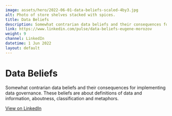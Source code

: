 ```yaml
---
image: assets/hero/2022-06-01-data-beliefs-scaled-4by3.jpg
alt: Photo of store shelves stacked with spices.
title: Data Beliefs
description: Somewhat contrarian data beliefs and their consequences for implementing data governance. These beliefs are about definitions of data and information, aboutness, classification and metaphors.
link: https://www.linkedin.com/pulse/data-beliefs-eugene-morozov
weight: 9
channel: LinkedIn
datetime: 1 Jun 2022
layout: default
---
```


# Data Beliefs

Somewhat contrarian data beliefs and their consequences for implementing data governance. These beliefs are about definitions of data and information, aboutness, classification and metaphors.

[View on LinkedIn](https://www.linkedin.com/pulse/data-beliefs-eugene-morozov)